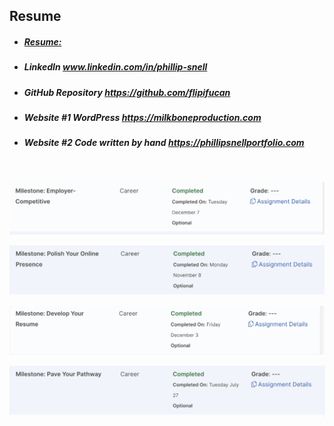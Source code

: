 ## Resume

- ##### [Resume:](IMAGE/PHILLIP_SNELL_Resume.PDF)

- ##### LinkedIn www.linkedin.com/in/phillip-snell

- ##### GitHub Repository https://github.com/flipifucan

- ##### Website #1 WordPress https://milkboneproduction.com

- ##### Website #2 Code written by hand https://phillipsnellportfolio.com

<br>

![MileStones](IMAGE/ms-1.png)

![MileStones](IMAGE/ms-2.png)

![MileStones](IMAGE/ms-3.png)

![MileStones](IMAGE/ms-4.png)


